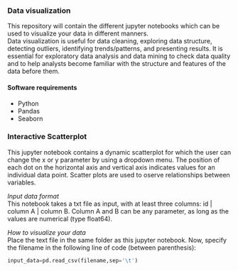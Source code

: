 <h3> Data visualization </h3>

This repository will contain the different jupyter notebooks which can be used to visualize your data in different manners. <br>
Data visualization is useful for data cleaning, exploring data structure, detecting outliers, identifying trends/patterns, and presenting results. It is essential for exploratory data analysis and data mining to check data quality and to help analysts become familiar with the structure and features of the data before them.

<h4> Software requirements </h4>
<ul>
  <li>Python</li>
  <li>Pandas</li>
  <li>Seaborn</li>
</ul>


<h3> Interactive Scatterplot </h3>
This jupyter notebook contains a dynamic scatterplot for which the user can change the x or y parameter by using a dropdown menu. The position of each dot on the horizontal axis and vertical axis indicates values for an individual data point. Scatter plots are used to oserve relationships between variables. <br>

<i> Input data format </i> <br>
This notebook takes a txt file as input, with at least three columns: id | column A | column B. Column A and B can be any parameter, as long as the values are numerical (type float64).

<i> How to visualize your data </i> <br>
Place the text file in the same folder as this jupyter notebook. Now, specify the filename in the following line of code (between parenthesis):<br>

```python
input_data=pd.read_csv(filename,sep='\t')
```
